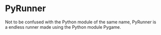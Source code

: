 # PyRunner
Not to be confused with the Python module of the same name, PyRunner is a endless runner made using the Python module Pygame.
